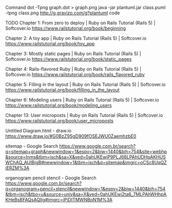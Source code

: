 Comnand
dot -Tpng graph.dot > graph.png
java -jar plantuml.jar class.puml -tpng class.png
http://g.gravizo.com/g?plantuml code

TODO
Chapter 1: From zero to deploy | Ruby on Rails Tutorial (Rails 5) | Softcover.io
https://www.railstutorial.org/book/beginning

Chapter 2: A toy app | Ruby on Rails Tutorial (Rails 5) | Softcover.io
https://www.railstutorial.org/book/toy_app

Chapter 3: Mostly static pages | Ruby on Rails Tutorial (Rails 5) | Softcover.io
https://www.railstutorial.org/book/static_pages

Chapter 4: Rails-flavored Ruby | Ruby on Rails Tutorial (Rails 5) | Softcover.io
https://www.railstutorial.org/book/rails_flavored_ruby

Chapter 5: Filling in the layout | Ruby on Rails Tutorial (Rails 5) | Softcover.io
https://www.railstutorial.org/book/filling_in_the_layout

Chapter 6: Modeling users | Ruby on Rails Tutorial (Rails 5) | Softcover.io
https://www.railstutorial.org/book/modeling_users

Chapter 13: User microposts | Ruby on Rails Tutorial (Rails 5) | Softcover.io
https://www.railstutorial.org/book/user_microposts

Untitled Diagram.html - draw.io
https://www.draw.io/#G0BzZ9SgD909fOSEJWU0ZaemhzbE0

sitemap - Google Search
https://www.google.com.br/search?q=sitemap+graph&newwindow=1&espv=2&biw=1440&bih=754&site=webhp&source=lnms&tbm=isch&sa=X&ved=0ahUKEwjP9PLJ68LPAhUDHpAKHUSWChAQ_AUIBigB#newwindow=1&tbm=isch&q=sitemap&imgrc=oCSc8UqQZiERZM%3A

organogram pencil stencil - Google Search
https://www.google.com.br/search?q=organogram+pencil+stencil&newwindow=1&espv=2&biw=1440&bih=754&tbm=isch&tbo=u&source=univ&sa=X&ved=0ahUKEwi2ta6_7MLPAhWHhpAKHeBsBFAQsAQIIg#imgrc=iPiDITMWNBoN1M%3A
